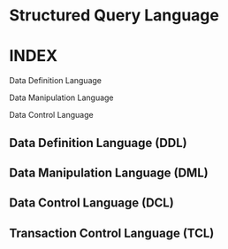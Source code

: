 # Structured Query Language

# INDEX

Data Definition Language

Data Manipulation Language

Data Control Language




## Data Definition Language (DDL)


## Data Manipulation Language (DML)


## Data Control Language (DCL)


## Transaction Control Language (TCL)
